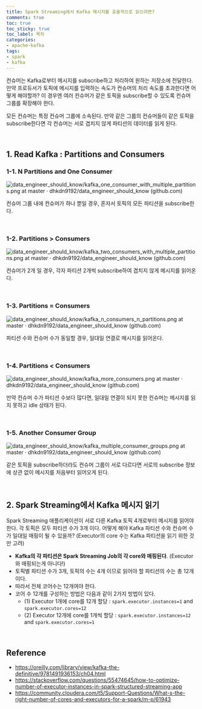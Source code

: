 ```yaml
---
title: Spark Streaming에서 Kafka 메시지를 효율적으로 읽으려면?
comments: true
toc: true
toc_sticky: true
toc_label: 목차
categories:
- apache-kafka
tags:
- spark
- kafka
---
```


컨슈머는 Kafka로부터 메시지를 subscribe하고 처리하여 원하는 저장소에 전달한다. 만약 프로듀서가 토픽에 메시지를 입력하는 속도가 컨슈머의 처리 속도를 초과한다면 어떻게 해야할까? 이 경우엔 여러 컨슈머가 같은 토픽을 subscribe할 수 있도록 컨슈머 그룹를 확장해야 한다.

모든 컨슈머는 특정 컨슈머 그룹에 소속된다. 만약 같은 그룹의 컨슈머들이 같은 토픽을 subscribe한다면 각 컨슈머는 서로 겹치지 않게 파티션의 데이터를 읽게 된다.



<br>

## 1. Read Kafka : Partitions and Consumers


### 1-1. N Partitions and One Consumer

![data_engineer_should_know/kafka_one_consumer_with_multiple_partitions.png at master · dhkdn9192/data_engineer_should_know (github.com)](https://raw.githubusercontent.com/dhkdn9192/data_engineer_should_know/master/interview/hadoop/img/kafka_one_consumer_with_multiple_partitions.png)

컨슈머 그룹 내에 컨슈머가 하나 뿐일 경우, 혼자서 토픽의 모든 파티션을 subscribe한다.



<br>



### 1-2. Partitions > Consumers

![data_engineer_should_know/kafka_two_consumers_with_multiple_partitions.png at master · dhkdn9192/data_engineer_should_know (github.com)](https://raw.githubusercontent.com/dhkdn9192/data_engineer_should_know/master/interview/hadoop/img/kafka_two_consumers_with_multiple_partitions.png)

컨슈머가 2개 일 경우, 각자 파티션 2개씩 subscribe하여 겹치지 않게 메시지를 읽어온다.



<br>



### 1-3. Partitions = Consumers

![data_engineer_should_know/kafka_n_consumers_n_partitions.png at master · dhkdn9192/data_engineer_should_know (github.com)](https://raw.githubusercontent.com/dhkdn9192/data_engineer_should_know/master/interview/hadoop/img/kafka_n_consumers_n_partitions.png)

파티션 수와 컨슈머 수가 동일할 경우, 일대일 연결로 메시지를 읽어온다.



<br>



### 1-4. Partitions < Consumers

![data_engineer_should_know/kafka_more_consumers.png at master · dhkdn9192/data_engineer_should_know (github.com)](https://raw.githubusercontent.com/dhkdn9192/data_engineer_should_know/master/interview/hadoop/img/kafka_more_consumers.png)

만약 컨슈머 수가 파티션 수보다 많다면, 일대일 연결이 되지 못한 컨슈머는 메시지를 읽지 못하고 idle 상태가 된다.





<br>



### 1-5. Another Consumer Group

![data_engineer_should_know/kafka_multiple_consumer_groups.png at master · dhkdn9192/data_engineer_should_know (github.com)](https://raw.githubusercontent.com/dhkdn9192/data_engineer_should_know/master/interview/hadoop/img/kafka_multiple_consumer_groups.png)

같은 토픽을 subscribe하더라도 컨슈머 그룹이 서로 다르다면 서로의 subscribe 정보에 상관 없이 메시지를 처음부터 읽어오게 된다.



<br>



## 2. Spark Streaming에서 Kafka 메시지 읽기

Spark Streaming 애플리케이션이 서로 다른 Kafka 토픽 4개로부터 메시지를 읽어야 한다. 각 토픽은 모두 파티션 수가 3개 이다. 어떻게 해야 Kafka 파티션 수와 컨슈머 수가 일대일 매핑이 될 수 있을까? (Executor의 core 수는 Kafka 파티션을 읽기 위한 것만 고려)

- **Kafka의 각 파티션은 Spark Streaming Job의 각 core와 매핑된다**. (Executor와 매핑되는게 아니다!)
- 토픽별 파티션 수가 3개, 토픽의 수는 4개 이므로 읽어야 할 파티션의 수는 총 12개이다.
- 따라서 전체 코어수는 12개여야 한다.
- 코어 수 12개를 구성하는 방법은 다음과 같이 2가지 방법이 있다.
  - (1) Executor 1개에 core를 12개 할당 : ```spark.executor.instances=1``` and ```spark.executor.cores=12```
  - (2) Executor 12개에 core를 1개씩 할당 : ```spark.executor.instances=12``` and ```spark.executor.cores=1```



<br>



## Reference

- https://oreilly.com/library/view/kafka-the-definitive/9781491936153/ch04.html
- https://stackoverflow.com/questions/55474645/how-to-optimize-number-of-executor-instances-in-spark-structured-streaming-app
- https://community.cloudera.com/t5/Support-Questions/What-s-the-right-number-of-cores-and-executors-for-a-spark/m-p/61943
